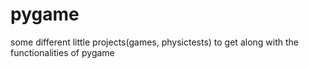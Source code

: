# pygame
some different little projects(games, physictests) to get along with the
functionalities of pygame
